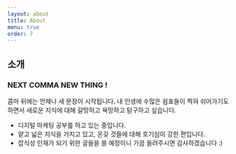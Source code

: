 ```yaml
---
layout: about
title: About
menu: true
order: 7
---
```

## 소개
<h3> NEXT COMMA NEW THING !</h3>
콤마 뒤에는 언제나 새 문장이 시작됩니다.
내 인생에 수많은 쉼표들이 찍혀 쉬어가기도 하면서
새로운 지식에 대해 갈망하고 욕망하고 탐구하고 싶습니다.


* 디지털 마케팅 공부를 하고 있는 중입니다.
* 얕고 넓은 지식을 가지고 있고, 온갖 것들에 대해 호기심이 강한 편입니다.
* 잡식성 인재가 되기 위한 글들을 쓸 예정이니 가끔 들려주시면 감사하겠습니다 :)
